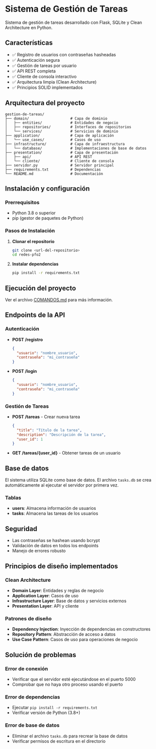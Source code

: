 # Sistema de Gestión de Tareas

Sistema de gestión de tareas desarrollado con Flask, SQLite y Clean Architecture en Python.

## Características

- ✅ Registro de usuarios con contraseñas hasheadas
- ✅ Autenticación segura
- ✅ Gestión de tareas por usuario
- ✅ API REST completa
- ✅ Cliente de consola interactivo
- ✅ Arquitectura limpia (Clean Architecture)
- ✅ Principios SOLID implementados

## Arquitectura del proyecto

```
gestion-de-tareas/
├── domain/                   # Capa de dominio
│   ├── entities/             # Entidades de negocio
│   ├── repositories/         # Interfaces de repositorios
│   └── services/             # Servicios de dominio
├── application/              # Capa de aplicación
│   └── use_cases/            # Casos de uso
├── infrastructure/           # Capa de infraestructura
│   └── database/             # Implementaciones de base de datos
├── presentation/             # Capa de presentación
│   ├── api/                  # API REST
│   └── cliente/              # Cliente de consola
├── servidor.py               # Servidor principal
├── requirements.txt          # Dependencias
└── README.md                 # Documentación
```

## Instalación y configuración

### Prerrequisitos

- Python 3.8 o superior
- pip (gestor de paquetes de Python)

### Pasos de Instalación

1. **Clonar el repositorio**

   ```bash
   git clone <url-del-repositorio>
   cd redes-pfo2
   ```

2. **Instalar dependencias**
   ```bash
   pip install -r requirements.txt
   ```

## Ejecución del proyecto

Ver el archivo [COMANDOS.md](COMANDOS.md) para más información.

## Endpoints de la API

### Autenticación

- **POST /registro**

  ```json
  {
    "usuario": "nombre_usuario",
    "contraseña": "mi_contraseña"
  }
  ```

- **POST /login**
  ```json
  {
    "usuario": "nombre_usuario",
    "contraseña": "mi_contraseña"
  }
  ```

### Gestión de Tareas

- **POST /tareas** - Crear nueva tarea
  ```json
  {
    "title": "Título de la tarea",
    "description": "Descripción de la tarea",
    "user_id": 1
  }
  ```
- **GET /tareas/{user_id}** - Obtener tareas de un usuario

## Base de datos

El sistema utiliza SQLite como base de datos. El archivo `tasks.db` se crea automáticamente al ejecutar el servidor por primera vez.

### Tablas

- **users**: Almacena información de usuarios
- **tasks**: Almacena las tareas de los usuarios

## Seguridad

- Las contraseñas se hashean usando bcrypt
- Validación de datos en todos los endpoints
- Manejo de errores robusto

## Principios de diseño implementados

### Clean Architecture

- **Domain Layer**: Entidades y reglas de negocio
- **Application Layer**: Casos de uso
- **Infrastructure Layer**: Base de datos y servicios externos
- **Presentation Layer**: API y cliente

### Patrones de diseño

- **Dependency Injection**: Inyección de dependencias en constructores
- **Repository Pattern**: Abstracción de acceso a datos
- **Use Case Pattern**: Casos de uso para operaciones de negocio

## Solución de problemas

### Error de conexión

- Verificar que el servidor esté ejecutándose en el puerto 5000
- Comprobar que no haya otro proceso usando el puerto

### Error de dependencias

- Ejecutar `pip install -r requirements.txt`
- Verificar versión de Python (3.8+)

### Error de base de datos

- Eliminar el archivo `tasks.db` para recrear la base de datos
- Verificar permisos de escritura en el directorio
